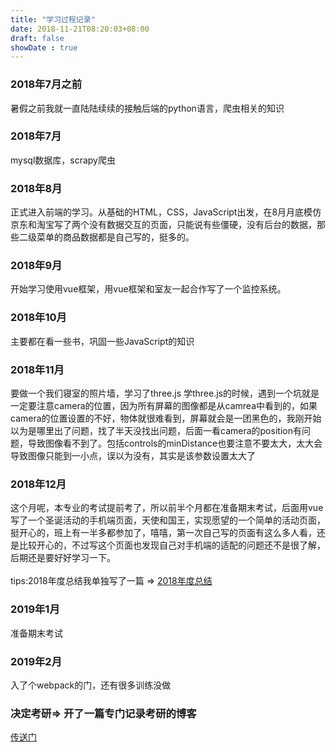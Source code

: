 ```yaml
---
title: "学习过程记录"
date: 2018-11-21T08:20:03+08:00
draft: false
showDate : true
---
```

### 2018年7月之前
暑假之前我就一直陆陆续续的接触后端的python语言，爬虫相关的知识

### 2018年7月
mysql数据库，scrapy爬虫

### 2018年8月
正式进入前端的学习。从基础的HTML，CSS，JavaScript出发，在8月月底模仿京东和淘宝写了两个没有数据交互的页面，只能说有些僵硬，没有后台的数据，那些二级菜单的商品数据都是自己写的，挺多的。

### 2018年9月
开始学习使用vue框架，用vue框架和室友一起合作写了一个监控系统。

### 2018年10月
主要都在看一些书，巩固一些JavaScript的知识

### 2018年11月
要做一个我们寝室的照片墙，学习了three.js
学three.js的时候，遇到一个坑就是一定要注意camera的位置，因为所有屏幕的图像都是从camrea中看到的，如果camera的位置设置的不好，物体就很难看到，屏幕就会是一团黑色的，我刚开始以为是哪里出了问题，找了半天没找出问题，后面一看camera的position有问题，导致图像看不到了。包括controls的minDistance也要注意不要太大，太大会导致图像只能到一小点，误以为没有，其实是该参数设置太大了

### 2018年12月
这个月呢，本专业的考试提前考了，所以前半个月都在准备期末考试，后面用vue写了一个圣诞活动的手机端页面，天使和国王，实现愿望的一个简单的活动页面，挺开心的，班上有一半多都参加了，嘻嘻，第一次自己写的页面有这么多人看，还是比较开心的，不过写这个页面也发现自己对手机端的适配的问题还不是很了解，后期还是要好好学习一下。
<br>
<br>tips:2018年度总结我单独写了一篇 => [2018年度总结](../2018年末总结//)

### 2019年1月
准备期末考试

### 2019年2月
入了个webpack的门，还有很多训练没做

### 决定考研=> 开了一篇专门记录考研的博客
[传送门](../考研)
